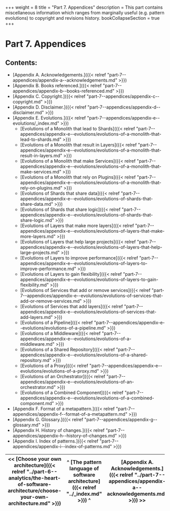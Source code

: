 +++
weight = 8
title = "Part 7. Appendices"
description = This part contains miscellaneous information which ranges from marginally useful (e.g. pattern evolutions) to copyright and revisions history.
bookCollapseSection = true
+++

# Part 7\. Appendices

## Contents:

<nav>

- [Appendix A. Acknowledgements.]({{< relref "part-7--appendices/appendix-a--acknowledgements.md" >}})
- [Appendix B. Books referenced.]({{< relref "part-7--appendices/appendix-b--books-referenced.md" >}})
- [Appendix C. Copyright.]({{< relref "part-7--appendices/appendix-c--copyright.md" >}})
- [Appendix D. Disclaimer.]({{< relref "part-7--appendices/appendix-d--disclaimer.md" >}})
- [Appendix E. Evolutions.]({{< relref "part-7--appendices/appendix-e--evolutions/_index.md" >}})
  - [Evolutions of a Monolith that lead to Shards]({{< relref "part-7--appendices/appendix-e--evolutions/evolutions-of-a-monolith-that-lead-to-shards.md" >}})
  - [Evolutions of a Monolith that result in Layers]({{< relref "part-7--appendices/appendix-e--evolutions/evolutions-of-a-monolith-that-result-in-layers.md" >}})
  - [Evolutions of a Monolith that make Services]({{< relref "part-7--appendices/appendix-e--evolutions/evolutions-of-a-monolith-that-make-services.md" >}})
  - [Evolutions of a Monolith that rely on Plugins]({{< relref "part-7--appendices/appendix-e--evolutions/evolutions-of-a-monolith-that-rely-on-plugins.md" >}})
  - [Evolutions of Shards that share data]({{< relref "part-7--appendices/appendix-e--evolutions/evolutions-of-shards-that-share-data.md" >}})
  - [Evolutions of Shards that share logic]({{< relref "part-7--appendices/appendix-e--evolutions/evolutions-of-shards-that-share-logic.md" >}})
  - [Evolutions of Layers that make more layers]({{< relref "part-7--appendices/appendix-e--evolutions/evolutions-of-layers-that-make-more-layers.md" >}})
  - [Evolutions of Layers that help large projects]({{< relref "part-7--appendices/appendix-e--evolutions/evolutions-of-layers-that-help-large-projects.md" >}})
  - [Evolutions of Layers to improve performance]({{< relref "part-7--appendices/appendix-e--evolutions/evolutions-of-layers-to-improve-performance.md" >}})
  - [Evolutions of Layers to gain flexibility]({{< relref "part-7--appendices/appendix-e--evolutions/evolutions-of-layers-to-gain-flexibility.md" >}})
  - [Evolutions of Services that add or remove services]({{< relref "part-7--appendices/appendix-e--evolutions/evolutions-of-services-that-add-or-remove-services.md" >}})
  - [Evolutions of Services that add layers]({{< relref "part-7--appendices/appendix-e--evolutions/evolutions-of-services-that-add-layers.md" >}})
  - [Evolutions of a Pipeline]({{< relref "part-7--appendices/appendix-e--evolutions/evolutions-of-a-pipeline.md" >}})
  - [Evolutions of a Middleware]({{< relref "part-7--appendices/appendix-e--evolutions/evolutions-of-a-middleware.md" >}})
  - [Evolutions of a Shared Repository]({{< relref "part-7--appendices/appendix-e--evolutions/evolutions-of-a-shared-repository.md" >}})
  - [Evolutions of a Proxy]({{< relref "part-7--appendices/appendix-e--evolutions/evolutions-of-a-proxy.md" >}})
  - [Evolutions of an Orchestrator]({{< relref "part-7--appendices/appendix-e--evolutions/evolutions-of-an-orchestrator.md" >}})
  - [Evolutions of a Combined Component]({{< relref "part-7--appendices/appendix-e--evolutions/evolutions-of-a-combined-component.md" >}})
- [Appendix F. Format of a metapattern.]({{< relref "part-7--appendices/appendix-f--format-of-a-metapattern.md" >}})
- [Appendix G. Glossary.]({{< relref "part-7--appendices/appendix-g--glossary.md" >}})
- [Appendix H. History of changes.]({{< relref "part-7--appendices/appendix-h--history-of-changes.md" >}})
- [Appendix I. Index of patterns.]({{< relref "part-7--appendices/appendix-i--index-of-patterns.md" >}})

</nav>



<nav>

| \<\< [Choose your own architecture]({{< relref "../part-6--analytics/the-heart-of-software-architecture/choose-your-own-architecture.md" >}}) | ^ [The pattern language of software architecture]({{< relref "../_index.md" >}}) ^ | [Appendix A\. Acknowledgements\.]({{< relref "../part-7--appendices/appendix-a--acknowledgements.md" >}}) \>\> |
| --- | --- | --- |

</nav>



